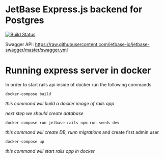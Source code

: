 # JetBase Express.js backend for Postgres

[![Build Status](https://travis-ci.org/jetbase-io/jetbase-express-sql.svg?branch=test)](https://travis-ci.org/jetbase-io/jetbase-express-sql)

Swagger API: https://raw.githubusercontent.com/jetbase-io/jetbase-swagger/master/swagger.yml

# Running express server in docker

In order to start rails api inside of docker run the following commands

```
docker-compose build
```
_this command will build a docker image of rails app_

_next step we should create database_

```
docker-compose run jetbase-rails npm run seeds-dev
```
_this command will create DB, runn migrations_ and create first admin user

```
docker-compose up
```
_this command will start rails app in docker_
